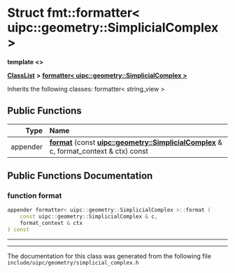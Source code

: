 

# Struct fmt::formatter&lt; uipc::geometry::SimplicialComplex &gt;

**template &lt;&gt;**



[**ClassList**](annotated.md) **>** [**formatter&lt; uipc::geometry::SimplicialComplex &gt;**](structfmt_1_1formatter_3_01uipc_1_1geometry_1_1_simplicial_complex_01_4.md)








Inherits the following classes: formatter< string_view >


































## Public Functions

| Type | Name |
| ---: | :--- |
|  appender | [**format**](#function-format) (const [**uipc::geometry::SimplicialComplex**](classuipc_1_1geometry_1_1_simplicial_complex.md) & c, format\_context & ctx) const<br> |




























## Public Functions Documentation




### function format 

```C++
appender formatter< uipc::geometry::SimplicialComplex >::format (
    const uipc::geometry::SimplicialComplex & c,
    format_context & ctx
) const
```




<hr>

------------------------------
The documentation for this class was generated from the following file `include/uipc/geometry/simplicial_complex.h`

